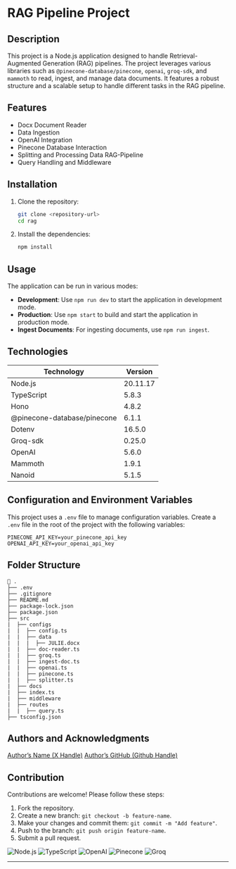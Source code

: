 # RAG Pipeline Project

## Description
This project is a Node.js application designed to handle Retrieval-Augmented Generation (RAG) pipelines. The project leverages various libraries such as `@pinecone-database/pinecone`, `openai`, `groq-sdk`, and `mammoth` to read, ingest, and manage data documents. It features a robust structure and a scalable setup to handle different tasks in the RAG pipeline.

## Features
- Docx Document Reader
- Data Ingestion
- OpenAI Integration
- Pinecone Database Interaction
- Splitting and Processing Data RAG-Pipeline
- Query Handling and Middleware

## Installation
1. Clone the repository:
   ```bash
   git clone <repository-url>
   cd rag
   ```
2. Install the dependencies:
   ```bash
   npm install
   ```

## Usage
The application can be run in various modes:
- **Development**: Use `npm run dev` to start the application in development mode.
- **Production**: Use `npm start` to build and start the application in production mode.
- **Ingest Documents**: For ingesting documents, use `npm run ingest`.

## Technologies
| Technology       | Version   |
|------------------|-----------|
| Node.js          | 20.11.17  |
| TypeScript       | 5.8.3     |
| Hono             | 4.8.2     |
| @pinecone-database/pinecone | 6.1.1  |
| Dotenv           | 16.5.0    |
| Groq-sdk        | 0.25.0    |
| OpenAI           | 5.6.0     |
| Mammoth          | 1.9.1     |
| Nanoid           | 5.1.5     |

## Configuration and Environment Variables
This project uses a `.env` file to manage configuration variables. Create a `.env` file in the root of the project with the following variables:

```plaintext
PINECONE_API_KEY=your_pinecone_api_key
OPENAI_API_KEY=your_openai_api_key
```

## Folder Structure
```
📁 .
├── .env
├── .gitignore
├── README.md
├── package-lock.json
├── package.json
├── src
|  ├── configs
|  |  ├── config.ts
|  |  ├── data
|  |  |  ├── JULIE.docx
|  |  ├── doc-reader.ts
|  |  ├── groq.ts
|  |  ├── ingest-doc.ts
|  |  ├── openai.ts
|  |  ├── pinecone.ts
|  |  ├── splitter.ts
|  ├── docs
|  ├── index.ts
|  ├── middleware
|  ├── routes
|  |  ├── query.ts
├── tsconfig.json
```

## Authors and Acknowledgments
[Author’s Name (X Handle)](https://twitter.com/authogithubhandle)
[Author’s GitHub (Github Handle)](https://github.com/authogithubhandle)

## Contribution
Contributions are welcome! Please follow these steps:

1. Fork the repository.
2. Create a new branch: `git checkout -b feature-name`.
3. Make your changes and commit them: `git commit -m "Add feature"`.
4. Push to the branch: `git push origin feature-name`.
5. Submit a pull request.

![Node.js](https://img.shields.io/badge/Node.js-339933?style=for-the-badge&logo=nodedotjs&logoColor=white)
![TypeScript](https://img.shields.io/badge/TypeScript-3178c6?style=for-the-badge&logo=typescript&logoColor=white)
![OpenAI](https://img.shields.io/badge/openAI-beige?style=for-the-badge&logo=openai&logoColor=white)
![Pinecone](https://img.shields.io/badge/pinecone-gray?style=for-the-badge&logo=pinecone&logoColor=white)
![Groq](https://img.shields.io/badge/Groq-primary?style=for-the-badge&logo=Groq&logoColor=white)

---